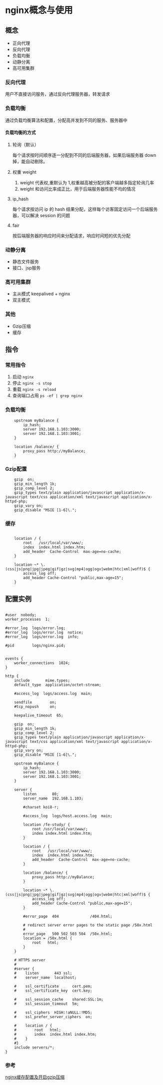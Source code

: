 # nginx概念与使用

## 概念

- 正向代理
- 反向代理
- 负载均衡
- 动静分离
- 高可用集群

### 反向代理

用户不直接访问服务，通过反向代理服务器，转发请求

### 负载均衡

通过负载均衡算法和配置，分配高并发到不同的服务、服务器中
        
#### 负载均衡的方式

1. 轮询（默认）
   
   每个请求按时间顺序逐一分配到不同的后端服务器，如果后端服务器 down 掉，能自动剔除。
2. 权重 weight
   
   1. weight 代表权,重默认为 1,权重越高被分配的客户端越多指定轮询几率
   2. weight 和访问比率成正比，用于后端服务器性能不均的情况
   
3. ip_hash
   
   每个请求按访问 ip 的 hash 结果分配，这样每个访客固定访问一个后端服务器，可以解决 session 的问题
4. fair
   
   按后端服务器的响应时间来分配请求，响应时间短的优先分配

### 动静分离
    
- 静态文件服务
- 接口、jsp服务
        
### 高可用集群
    
- 主从模式 keepalived + nginx
- 双主模式

### 其他

- Gzip压缩
- 缓存

## 指令

### 常用指令

1. 启动 `nginx`
2. 停止 `nginx -s stop`
3. 重载 `nginx -s reload`
4. 查询端口占用 `ps -ef | grep nginx`

### 负载均衡

```nginx
    upstream myBalance {
        ip_hash;
        server 192.168.1.103:3000;
        server 192.168.1.103:3001;
    }

    location /balance/ {
        proxy_pass http://myBalance;
    }       
```

### Gzip配置

```nginx
    gzip  on;
    gzip_min_length 1k;
    gzip_comp_level 2;
    gzip_types text/plain application/javascript application/x-javascript text/css application/xml text/javascript application/x-httpd-php;
    gzip_vary on;
    gzip_disable "MSIE [1-6]\.";
```

### 缓存

```nginx

    location / {
        root   /usr/local/var/www/;
        index  index.html index.htm;
        add_header  Cache-Control  max-age=no-cache;
    }

    location ~* \.(css|js|png|jpg|jpeg|gif|gz|svg|mp4|ogg|ogv|webm|htc|xml|woff)$ {
        access_log off;
        add_header Cache-Control "public,max-age=15";
    }
```


## 配置实例

```nginx

#user  nobody;
worker_processes  1;

#error_log  logs/error.log;
#error_log  logs/error.log  notice;
#error_log  logs/error.log  info;

#pid        logs/nginx.pid;


events {
    worker_connections  1024;
}

http {
    include       mime.types;
    default_type  application/octet-stream;

    #access_log  logs/access.log  main;

    sendfile        on;
    #tcp_nopush     on;

    keepalive_timeout  65;

    gzip  on;
    gzip_min_length 1k;
    gzip_comp_level 2;
    gzip_types text/plain application/javascript application/x-javascript text/css application/xml text/javascript application/x-httpd-php;
    gzip_vary on;
    gzip_disable "MSIE [1-6]\.";

    upstream myBalance {
        ip_hash;
        server 192.168.1.103:3000;
        server 192.168.1.103:3001;
    }

    server {
        listen       80;
        server_name  192.168.1.103;

        #charset koi8-r;

        #access_log  logs/host.access.log  main;

        location /fe-study/ {
            root /usr/local/var/www/;
            index index.html index.htm;
        }

        location / {
            root   /usr/local/var/www/;
            index  index.html index.htm;
            add_header  Cache-Control  max-age=no-cache;
        }

        location /balance/ {
            proxy_pass http://myBalance;
        }

        location ~* \.(css|js|png|jpg|jpeg|gif|gz|svg|mp4|ogg|ogv|webm|htc|xml|woff)$ {
            access_log off;
            add_header Cache-Control "public,max-age=15";
        }

        #error_page  404              /404.html;

        # redirect server error pages to the static page /50x.html
        #
        error_page   500 502 503 504  /50x.html;
        location = /50x.html {
            root   html;
        }
    }

    # HTTPS server
    #
    #server {
    #    listen       443 ssl;
    #    server_name  localhost;

    #    ssl_certificate      cert.pem;
    #    ssl_certificate_key  cert.key;

    #    ssl_session_cache    shared:SSL:1m;
    #    ssl_session_timeout  5m;

    #    ssl_ciphers  HIGH:!aNULL:!MD5;
    #    ssl_prefer_server_ciphers  on;

    #    location / {
    #        root   html;
    #        index  index.html index.htm;
    #    }
    #}
    include servers/*;
}
```

### 参考

[nginx缓存配置及开启gzip压缩](https://www.cnblogs.com/tugenhua0707/p/10841267.html)
